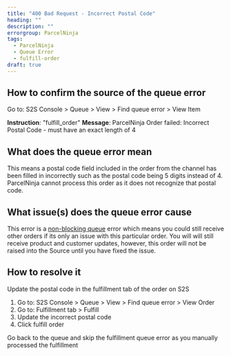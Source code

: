 ```yaml
---
title: "400 Bad Request - Incorrect Postal Code"
heading: ""
description: ""
errorgroup: ParcelNinja
tags:
  - ParcelNinja
  - Queue Error
  - fulfill-order  
draft: true
---
```


## How to confirm the source of the queue error

Go to: S2S Console > Queue > View > Find queue error > View Item

**Instruction**: "fulfill_order" 
**Message**: ParcelNinja Order failed: Incorrect Postal Code - must have an exact length of 4

## What does the queue error mean

This means a postal code field included in the order from the channel has been filled in incorrectly such as the postal code being 5 digits instead of 4. ParcelNinja cannot process this order as it does not recognize that postal code.

## What issue(s) does the queue error cause

This error is a [non-blocking queue](/documentation/key-concepts/queue/) error which means you could still receive other orders if its only an issue with this particular order. You will will still receive product and customer updates, however, this order will not be raised into the Source until you have fixed the issue.

## How to resolve it

Update the postal code in the fulfillment tab of the order on S2S

1. Go to: S2S Console > Queue > View > Find queue error > View Order
2. Go to: Fulfillment tab > Fulfill 
3. Update the incorrect postal code 
4. Click fulfill order

Go back to the queue and skip the fulfillment queue error as you manually processed the fulfillment